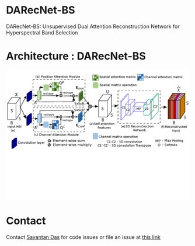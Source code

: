 # DARecNet-BS
DARecNet-BS: Unsupervised Dual Attention  Reconstruction Network for  Hyperspectral Band Selection

# Architecture : DARecNet-BS
![](./readme_files/DABSNet-page-001.jpg)


# Contact
Contact [Sayantan Das](mailto:sdas.codes@gmail.com) for code issues or file an issue at [this link](https://github.com/ucalyptus/DARecNet-BS/issues/new/choose)
